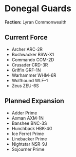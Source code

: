 # Donegal Guards
**Faction:** Lyran Commonwealth
## Current Force
- Archer ARC-2R
- Bushwacker BSW-X1
- Commando COM-2D
- Crusader CRD-3R
- Griffin GRF-1N
- Warhammer WHM-6R
- Wolfhound WLF-1
- Zeus ZEU-6S
## Planned Expansion
- Adder Prime
- Axman AXM-1N
- Banshee BNC-3S
- Hunchback HBK-4G
- Ice Ferret Prime
- Linebacker Prime
- Nightstar NSR-9J
- Sojourner Prime
